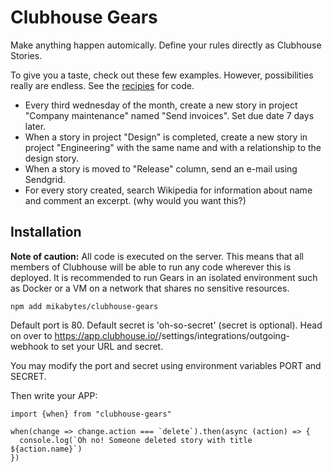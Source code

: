 # Clubhouse Gears

Make anything happen automically. Define your rules directly as Clubhouse Stories. 

To give you a taste, check out these few examples. However, possibilities really are endless. See the [recipies](#Recipies) for code.

- Every third wednesday of the month, create a new story in project "Company maintenance" named "Send invoices". Set due date 7 days later.
- When a story in project "Design" is completed, create a new story in project "Engineering" with the same name and with a relationship to the design story.
- When a story is moved to "Release" column, send an e-mail using Sendgrid.
- For every story created, search Wikipedia for information about name and comment an excerpt. (why would you want this?)

## Installation

**Note of caution:** All code is executed on the server. This means that all members of Clubhouse will be able to run any code wherever this is deployed. It is recommended to run Gears in an isolated environment such as Docker or a VM on a network that shares no sensitive resources.

```
npm add mikabytes/clubhouse-gears
```

Default port is 80. Default secret is 'oh-so-secret' (secret is optional). Head on over to https://app.clubhouse.io/<your-organization-id>/settings/integrations/outgoing-webhook to set your URL and secret.

You may modify the port and secret using environment variables PORT and SECRET.

Then write your APP:

```
import {when} from "clubhouse-gears"

when(change => change.action === `delete`).then(async (action) => {
  console.log(`Oh no! Someone deleted story with title ${action.name}`)
})
```



